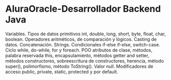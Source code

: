 # AluraOracle-Desarrollador Backend Java
Variables. Tipos de datos primitivos int, double, long, short, byte, float, char, boolean. Operadores aritméticos, de comparación y lógicos.  Casting de datos. Concatenación. Strings. Condicionales if-else if-else, switch-case. Ciclo while, do-while, for y foreach. POO atributos de clase, métodos, palabra reservada this, encapsulamiento, métodos getter and setter, métodos constructores, sobreescritura de constructores, herencia, método super(), polimorfismo, método ToString(). Valor null. Modificadores de acceso public, private, static, protected y por default.
